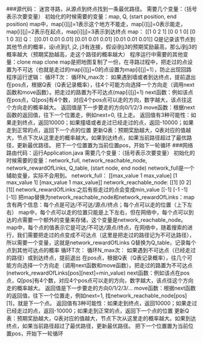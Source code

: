 ###源代码：
迷宫寻路，从源点到终点找到一条最优路径。
需要几个变量：（括号表示次要变量）
  初始化的时候需要的变量：map, Q, (start position, end position)
    map中，map[i][j]=1表示这个地方不能走，map[i][j]=0表示能走，map[i][j]=2表示在起点，map[i][j]=3表示到达终点
    map：
    [[1 0 2 1]
    [0 0 1 0]
    [0 1 0 3]]
    Q：
    [[0.01 0.01 0.01]
    [0.01 0.01 0.01]
    [0.01 0.01 0.01]]
    Q是记录该节点到其他节点的概率，设i点到j1, j2, j3有连接，假设i到j3的预期奖励最高，那么i到j3的概率越大（预期奖励越高，走这个路径的概率越大）
  程序运行中需要的其他变量：clone map
    clone map是把地图复制了一份，在寻路过程中，把走过的点设置为不可达（也就是走过的map[i][j]=0的点设置为map[i][j]=1），防止出现回路
程序运行逻辑：
  循环T次：
    循环N_max次：
      如果遇到墙或者到达终点，提前退出
      在pos点，根据Q表（Q表记录概率），往4个可能方向选择一个方向走（调用next函数和move函数）。把走过的路置为不可达点(map[i][j]=1)
        next函数：例如该点在pos点，Q[pos]有4个数，对应4个pos点可以走的方向，数字越大，该点往这个方向走的概率越大。
            返回值是下一步要走的方向0/1/2/3
        move函数：根据next函数的返回值，往下一个位置走，例如next=0, 往上走。
            返回值有3种可能性：如果走到终点，返回10000；如果撞墙或者走过已经走过的点，返回-10000；如果走到正常的点，返回下一个点的位置
      更新Q表：预期奖励越大，Q表对应的值越大，节点下次从这里走的概率越大。如果到达终点，如果当前路径超过了最优路径，更新最优路径。
      把下一个位置置为当前位置pos，开始下一轮循环
###网络路由代码：运行Application.java
需要几个变量：（括号表示次要变量）
  初始化的时候需要的变量：network_full, network_reachable_node, network_rewardOfLinks, Q_table, (start node, end node)
  network_full是一个辅助变量，实际不会用到。
  network_full：
  [[max_value 1 max_value]
  [1 max_value 1]
  [max_value 1 max_value]]
  network_reachable_node:
  [[1]
  [0 2]
  [1]]
  network_rewardOfLinks:之后有些走过的点会变成min_value
  [[-1]
  [-1 -1]
  [-1]]
把map替换为network_reachable_node和network_rewardOfLinks：map含有两个信息：每个点是可达/不可达/源点/终点；每个点可以走的位置（上下左右）
map中，每个点可以走的位置只能是上下左右，但在网络中，每个点可以到达的点需要一个额外的变量来存储，这个变量是network_reachable_node。
map中，每个点的值表示它是可达/不可达/源点/终点，在网络中，随着搜索的进行，我们需要把走过的点变成不可达点（这里是把走过的路径记为不可达路径），所以需要一个变量，这就是network_rewardOfLinks
Q替换为Q_table，记录每个点到其他可达点的概率
循环T次：
    循环N_max次：
      如果遇到不可达点（已经走过的路径）或到达终点，提前退出
      在pos点，根据Q表（Q表记录概率），往几个可能方向选择一个方向走（调用next函数和move函数）。把走过的路置为不可达点(network_rewardOfLinks[pos][next]=min_value)
        next函数：例如该点在pos点，Q[pos]有4个数，对应4个pos点可以走的方向，数字越大，该点往这个方向走的概率越大。
            返回值是下一步要走的方向0/1/2/3/...
        move函数：根据next函数的返回值，往下一个位置走，例如next=1, 找network_reachable_node[pos][1]，就是下一个点。
            返回值有3种可能性：如果走到终点，返回10000；如果走过已经走过的点，返回-10000；如果走到正常的点，返回下一个点的位置
      更新Q表：预期奖励越大，Q表对应的值越大，节点下次从这里走的概率越大。如果到达终点，如果当前路径超过了最优路径，更新最优路径。
      把下一个位置置为当前位置pos，开始下一轮循环